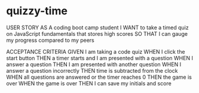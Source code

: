 # quizzy-time
USER STORY
AS A coding boot camp student
I WANT to take a timed quiz on JavaScript fundamentals that stores high scores
SO THAT I can gauge my progress compared to my peers


ACCEPTANCE CRITERIA
GIVEN I am taking a code quiz
WHEN I click the start button
THEN a timer starts and I am presented with a question
WHEN I answer a question
THEN I am presented with another question
WHEN I answer a question incorrectly
THEN time is subtracted from the clock
WHEN all questions are answered or the timer reaches 0
THEN the game is over
WHEN the game is over
THEN I can save my initials and score
